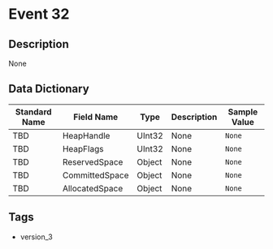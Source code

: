 # Event 32

## Description
None

## Data Dictionary
|Standard Name|Field Name|Type|Description|Sample Value|
|---|---|---|---|---|
|TBD|HeapHandle|UInt32|None|`None`|
|TBD|HeapFlags|UInt32|None|`None`|
|TBD|ReservedSpace|Object|None|`None`|
|TBD|CommittedSpace|Object|None|`None`|
|TBD|AllocatedSpace|Object|None|`None`|

## Tags
* version_3
